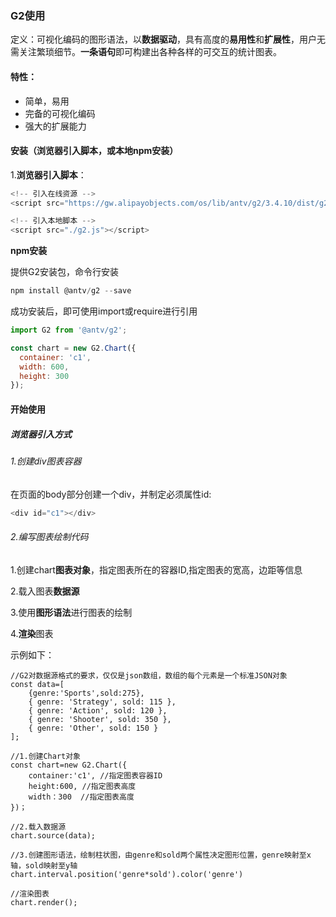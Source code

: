 ### G2使用

定义：可视化编码的图形语法，以**数据驱动**，具有高度的**易用性**和**扩展性**，用户无需关注繁琐细节。**一条语句**即可构建出各种各样的可交互的统计图表。

#### 特性：

- 简单，易用
- 完备的可视化编码
- 强大的扩展能力

#### 安装（浏览器引入脚本，或本地npm安装）

1.**浏览器引入脚本**：

```js
<!-- 引入在线资源 -->
<script src="https://gw.alipayobjects.com/os/lib/antv/g2/3.4.10/dist/g2.min.js"></script>
```

```js
<!-- 引入本地脚本 -->
<script src="./g2.js"></script>
```

**npm安装**

提供G2安装包，命令行安装

```js
npm install @antv/g2 --save
```

成功安装后，即可使用import或require进行引用

```js
import G2 from '@antv/g2';

const chart = new G2.Chart({
  container: 'c1',
  width: 600,
  height: 300
});
```

#### 开始使用

##### 浏览器引入方式

###### 1.创建div图表容器

在页面的body部分创建一个div，并制定必须属性id:

```js
<div id="c1"></div>
```

###### 2.编写图表绘制代码

1.创建chart**图表对象**，指定图表所在的容器ID,指定图表的宽高，边距等信息

2.载入图表**数据源**

3.使用**图形语法**进行图表的绘制

4.**渲染**图表

示例如下：

```JS
//G2对数据源格式的要求，仅仅是json数组，数组的每个元素是一个标准JSON对象
const data=[
    {genre:'Sports',sold:275},
    { genre: 'Strategy', sold: 115 },
    { genre: 'Action', sold: 120 },
    { genre: 'Shooter', sold: 350 },
    { genre: 'Other', sold: 150 }
];

//1.创建Chart对象
const chart=new G2.Chart({
    container:'c1', //指定图表容器ID
    height:600, //指定图表高度
    width：300  //指定图表高度
})；

//2.载入数据源
chart.source(data);

//3.创建图形语法，绘制柱状图，由genre和sold两个属性决定图形位置，genre映射至x轴，sold映射至y轴
chart.interval.position('genre*sold').color('genre')

//渲染图表
chart.render();

```

